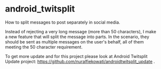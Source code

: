 # android_twitsplit
How to split messages to post separately in social media.

Instead of rejecting a very long message (more than 50 characters), I make a new feature that will 
split the message into parts. In the scenario, they should be sent as multiple messages on the user's behalf, 
all of them meeting the 50 character requirement.

To get more update and for this project please look at Android Twitsplit Update project: https://github.com/nuralfiekowati/androidtwitsplit_update .
